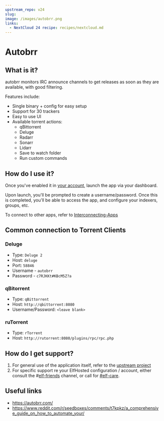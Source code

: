 ```yaml
---
upstream_repo: v24
slug: 
image: /images/autobrr.png
links:
  - NextCloud 24 recipe: recipes/nextcloud.md
---
```


# Autobrr



## What is it?

autobrr monitors IRC announce channels to get releases as soon as they are available, with good filtering.

Features include:

- Single binary + config for easy setup
- Support for 30 trackers
- Easy to use UI
- Available torrent actions:
  - qBittorrent
  - Deluge
  - Radarr
  - Sonarr
  - Lidarr
  - Save to watch folder
  - Run custom commands

## How do I use it?

Once you've enabled it in [your account](https://elfhosted.com/tenant/apps/0), launch the app via your dashboard. 

Upon launch, you'll be prompted to create a username/password. Once this is completed, you'll be able to access the app, and configure your indexers, groups, etc.

To connect to other apps, refer to [Interconnecting-Apps](/Reference/Interconnecting-Apps)
  
## Common connection to Torrent Clients

### Deluge 

* Type: `Deluge 2`
* Host: `deluge`
* Port: `58846`
* Username - `autobrr` 
* Password - `c7RJKKt#KBcM5Z?a`

### qBitorrent

* Type: `qBittorrent`
* Host: `http://qbittorrent:8080` 
* Username/Password: `<leave blank>`

### ruTorrent

* Type: `rTorrent`
* Host: `http://rutorrent:8080/plugins/rpc/rpc.php`

## How do I get support?

1. For general use of the application itself, refer to the [upstream project](https://autobrr.com/)
2. For specific support re your ElfHosted configuration / account, either consult the #[elf-friends](https://discord.com/channels/396055506072109067/1118645576884572303) channel, or call for [#elf-care](https://discord.com/channels/396055506072109067/1119478614287712337).

## Useful links

* https://autobrr.com/
* https://www.reddit.com/r/seedboxes/comments/t7kpkz/a_comprehensive_guide_on_how_to_automate_your/